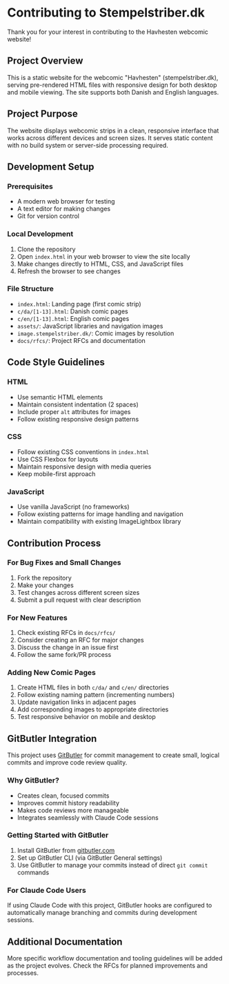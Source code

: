 # Contributing to Stempelstriber.dk

Thank you for your interest in contributing to the Havhesten webcomic website!

## Project Overview

This is a static website for the webcomic "Havhesten" (stempelstriber.dk), serving pre-rendered HTML files with responsive design for both desktop and mobile viewing. The site supports both Danish and English languages.

## Project Purpose

The website displays webcomic strips in a clean, responsive interface that works across different devices and screen sizes. It serves static content with no build system or server-side processing required.

## Development Setup

### Prerequisites
- A modern web browser for testing
- A text editor for making changes
- Git for version control

### Local Development
1. Clone the repository
2. Open `index.html` in your web browser to view the site locally
3. Make changes directly to HTML, CSS, and JavaScript files
4. Refresh the browser to see changes

### File Structure
- `index.html`: Landing page (first comic strip)
- `c/da/[1-13].html`: Danish comic pages
- `c/en/[1-13].html`: English comic pages
- `assets/`: JavaScript libraries and navigation images
- `image.stempelstriber.dk/`: Comic images by resolution
- `docs/rfcs/`: Project RFCs and documentation

## Code Style Guidelines

### HTML
- Use semantic HTML elements
- Maintain consistent indentation (2 spaces)
- Include proper `alt` attributes for images
- Follow existing responsive design patterns

### CSS
- Follow existing CSS conventions in `index.html`
- Use CSS Flexbox for layouts
- Maintain responsive design with media queries
- Keep mobile-first approach

### JavaScript
- Use vanilla JavaScript (no frameworks)
- Follow existing patterns for image handling and navigation
- Maintain compatibility with existing ImageLightbox library

## Contribution Process

### For Bug Fixes and Small Changes
1. Fork the repository
2. Make your changes
3. Test changes across different screen sizes
4. Submit a pull request with clear description

### For New Features
1. Check existing RFCs in `docs/rfcs/` 
2. Consider creating an RFC for major changes
3. Discuss the change in an issue first
4. Follow the same fork/PR process

### Adding New Comic Pages
1. Create HTML files in both `c/da/` and `c/en/` directories
2. Follow existing naming pattern (incrementing numbers)
3. Update navigation links in adjacent pages
4. Add corresponding images to appropriate directories
5. Test responsive behavior on mobile and desktop

## GitButler Integration

This project uses [GitButler](https://gitbutler.com/) for commit management to create small, logical commits and improve code review quality.

### Why GitButler?
- Creates clean, focused commits
- Improves commit history readability
- Makes code reviews more manageable
- Integrates seamlessly with Claude Code sessions

### Getting Started with GitButler
1. Install GitButler from [gitbutler.com](https://gitbutler.com/)
2. Set up GitButler CLI (via GitButler General settings)
3. Use GitButler to manage your commits instead of direct `git commit` commands

### For Claude Code Users
If using Claude Code with this project, GitButler hooks are configured to automatically manage branching and commits during development sessions.

## Additional Documentation

More specific workflow documentation and tooling guidelines will be added as the project evolves. Check the RFCs for planned improvements and processes.